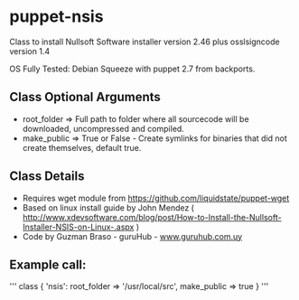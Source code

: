 puppet-nsis
====================


Class to install Nullsoft Software installer version 2.46 plus osslsigncode version 1.4

OS Fully Tested: Debian Squeeze with puppet 2.7 from backports.


Class Optional Arguments
---------------------
+ root_folder 		=> Full path to folder where all sourcecode will be downloaded, uncompressed and compiled. 
+ make_public 		=> True or False - Create symlinks for binaries that did not create themselves, default true.


Class Details
---------------------

+ Requires wget module from https://github.com/liquidstate/puppet-wget
+ Based on linux install guide by John Mendez ( http://www.xdevsoftware.com/blog/post/How-to-Install-the-Nullsoft-Installer-NSIS-on-Linux-.aspx )
+ Code by Guzman Braso - guruHub - www.guruhub.com.uy


Example call:
---------------------
'''
class { 'nsis':
	root_folder => '/usr/local/src',
	make_public => true
}
'''
